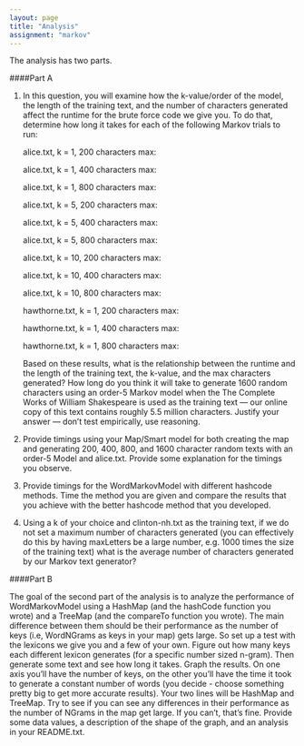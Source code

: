 ```yaml
---
layout: page
title: "Analysis"
assignment: "markov"
---
```


The analysis has two parts.

####Part A

1. In this question, you will examine how the k-value/order of the model, the length of the training text, and the number of characters generated affect the runtime for the brute force code we give you. To do that, determine how long it takes for each of the following Markov trials to run:

	<p>alice.txt, k = 1, 200 characters max:</p>

	<p>alice.txt, k = 1, 400 characters max:</p>

	<p>alice.txt, k = 1, 800 characters max:</p>

	<p>alice.txt, k = 5, 200 characters max:</p>

	<p>alice.txt, k = 5, 400 characters max:</p>

	<p>alice.txt, k = 5, 800 characters max:</p>

	<p>alice.txt, k = 10, 200 characters max:</p>

	<p>alice.txt, k = 10, 400 characters max:</p>

	<p>alice.txt, k = 10, 800 characters max:</p>

	<p>hawthorne.txt, k = 1, 200 characters max:</p>

	<p>hawthorne.txt, k = 1, 400 characters max:</p>

	<p>hawthorne.txt, k = 1, 800 characters max:</p>


	Based on these results, what is the relationship between the runtime and the length of the training text, the k-value, and the max characters generated? How long do you think it will take to generate 1600 random characters using an order-5 Markov model when the The Complete Works of William Shakespeare is used as the training text — our online copy of this text contains roughly 5.5 million characters. Justify your answer — don’t test empirically, use reasoning.

2. Provide timings using your Map/Smart model for both creating the map and generating 200, 400, 800, and 1600 character random texts with an order-5 Model and alice.txt. Provide some explanation for the timings you observe.

3. Provide timings for the WordMarkovModel with different hashcode methods. Time the method you are given and compare the results that you achieve with the better hashcode method that you developed.

4. Using a k of your choice and clinton-nh.txt as the training text, if we do not set a maximum number of characters generated (you can effectively do this by having maxLetters be a large number, e.g. 1000 times the size of the training text) what is the average number of characters generated by our Markov text generator?

####Part B

The goal of the second part of the analysis is to analyze the performance of WordMarkovModel using a HashMap (and the hashCode function you wrote) and a TreeMap (and the compareTo function you wrote). The main difference between them should be their performance as the number of keys (i.e, WordNGrams as keys in your map) gets large. So set up a test with the lexicons we give you and a few of your own. Figure out how many keys each different lexicon generates (for a specific number sized n-gram). Then generate some text and see how long it takes. Graph the results. On one axis you’ll have the number of keys, on the other you’ll have the time it took to generate a constant number of words (you decide - choose something pretty big to get more accurate results). Your two lines will be HashMap and TreeMap. Try to see if you can see any differences in their performance as the number of NGrams in the map get large. If you can’t, that’s fine. Provide some data values, a description of the shape of the graph, and an analysis in your README.txt.
